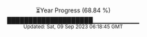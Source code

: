 <p align="center">
⏳Year Progress (68.84 %) <br>
████████████████████▁▁▁▁▁▁▁▁▁▁ <br>
<sub>Updated: Sat, 09 Sep 2023 06:18:45 GMT</sub>
</p>

